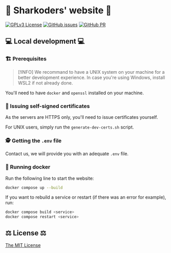 # 🦈 Sharkoders' website 🦈

[![GPLv3 License](https://img.shields.io/badge/License-MIT-blue.svg)](https://opensource.org/licenses/) [![GitHub issues](https://img.shields.io/github/issues/sharkoders/website.svg?style=flat)]() [![GitHub PR](https://img.shields.io/github/issues-pr/sharkoders/website.svg?style=flat)]()

## 💻 Local development 💻

### 🏗️ Prerequisites

> [!INFO]
> We recommand to have a UNIX system on your machine for a better development experience.
> In case you're using Windows, install WSL2 if not already done.

You'll need to have `docker` and `openssl` installed on your machine.

### 🔐 Issuing self-signed certificates

As the servers are HTTPS only, you'll need to issue certificates yourself.

For UNIX users, simply run the `generate-dev-certs.sh` script.

### 🕵️ Getting the `.env` file

Contact us, we will provide you with an adequate `.env` file.

### 🐋 Running docker

Run the following line to start the website:
```sh
docker compose up --build
```

If you want to rebuild a service or restart (if there was an error for example), run:
```sh
docker compose build <service>
docker compose restart <service>
```

## ⚖️ License ⚖️

[The MIT License](license)